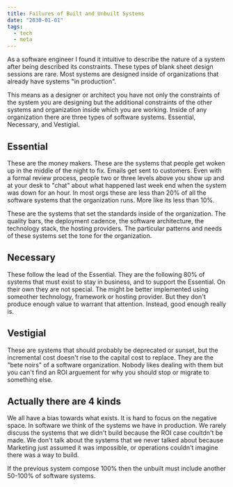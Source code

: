 ```yaml
---
title: Failures of Built and Unbuilt Systems
date: "2030-01-01"
tags:
  - tech
  - meta
---
```


As a software engineer I found it intuitive to describe the nature of a system after being described its constraints. These types of blank sheet design sessions are rare. Most systems are designed inside of organizations that already have systems "in production".

This means as a designer or architect you have not only the constraints of the system you are designing but the additional constraints of the other systems and organization inside which you are working. Inside of any organization there are three types of software systems. Essential, Necessary, and Vestigial.

## Essential

These are the money makers. These are the systems that people get woken up in the middle of the night to fix. Emails get sent to customers. Even with a formal review process, people two or three levels above you show up and at your desk to "chat" about what happened last week end when the system was down for an hour. In most orgs these are less than 20% of all the software systems that the organization runs. More like its less than 10%.

These are the systems that set the standards inside of the organization. The quality bars, the deployment cadence, the software architecture, the technology stack, the hosting providers. The particular patterns and needs of these systems set the tone for the organization.

## Necessary

These follow the lead of the Essential. They are the following 80% of systems that must exist to stay in business, and to support the Essential. On their own they are not special. The might be better implemented using someother technology, framework or hosting provider. But they don't produce enough value to warrant that attention. Instead, good enough really is.

## Vestigial

These are systems that should probably be deprecated or sunset, but the incremental cost doesn't rise to the capital cost to replace. They are the "bete noirs" of a software organization. Nobody likes dealing with them but you can't find an ROI arguement for why you should stop or migrate to something else.

## Actually there are 4 kinds

We all have a bias towards what exists. It is hard to focus on the negative space. In software we think of the systems we have in production. We rarely discuss the systems that we didn't build because the ROI case coultdn't be made. We don't talk about the systems that we never talked about because Marketing just assumed it was impossible, or operations couldn't imagine there was a way to build.

If the previous system compose 100% then the unbuilt must include another 50-100% of software systems.
